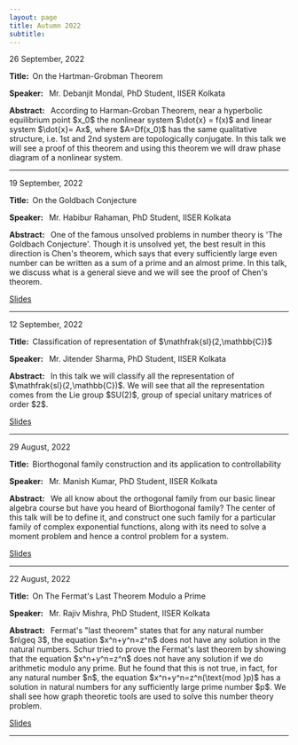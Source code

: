 ```yaml
---
layout: page
title: Autumn 2022 
subtitle: 
---
```


<style>
    @media only screen and (min-width: 865px) {
        .row {
            margin-right: -100px;
            margin-left: -100px;
        }
    }
</style>


<div id="Hartman-Grobman">
    <p>26 September, 2022</p>
    <p><strong>Title: &nbsp;</strong>On the Hartman-Grobman Theorem</p>
    <p>
        <strong>Speaker: &nbsp;</strong> Mr. Debanjit Mondal, PhD Student, IISER Kolkata
    </p>
    <p class="text-justify">
        <strong>Abstract: &nbsp;</strong> According to Harman-Groban Theorem, near a hyperbolic equilibrium point $x_0$ the nonlinear system $\dot{x} = f(x)$ and  linear system $\dot{x}= Ax$, where $A=Df(x_0)$ has the same qualitative structure, i.e. 1st and 2nd system are topologically conjugate. In this talk we will see a proof of this theorem and using this theorem we will draw phase diagram of a nonlinear system. 
    </p>
</div>

<!-- <p>
    <a href="/assets/slides/GSS_Talk_Habibur.pdf" target = "_blank">Slides</a>
    </p> -->

---

<div id="Goldbach">
    <p>19 September, 2022</p>
    <p><strong>Title: &nbsp;</strong>On the Goldbach Conjecture</p>
    <p>
        <strong>Speaker: &nbsp;</strong> Mr. Habibur Rahaman, PhD Student, IISER Kolkata
    </p>
    <p class="text-justify">
        <strong>Abstract: &nbsp;</strong> One of the famous unsolved problems in number theory is 'The Goldbach Conjecture'.  Though it is unsolved yet, the best result in this direction is Chen's theorem, which says that every sufficiently large even number can be written as a sum of a prime and an almost prime. In this talk, we discuss what is a general sieve and we will see the proof of Chen's theorem.
    </p>
</div>

<p>
    <a href="/assets/slides/GSS_Talk_Habibur.pdf" target = "_blank">Slides</a>
    </p>

---

<div id="Representation">
    <p>12 September, 2022</p>
    <p><strong>Title: &nbsp;</strong>Classification of representation of $\mathfrak{sl}(2,\mathbb{C})$</p>
    <p>
        <strong>Speaker: &nbsp;</strong> Mr. Jitender Sharma, PhD Student, IISER Kolkata
    </p>
    <p class="text-justify">
        <strong>Abstract: &nbsp;</strong> In this talk we will classify all the representation of $\mathfrak{sl}(2,\mathbb{C})$. We will see that all the representation comes from the Lie group $SU(2)$, group of special unitary matrices of order $2$.
    </p>
</div>

<p>
    <a href="/assets/slides/GSS_Talk_Jitender.pdf" target = "_blank">Slides</a>
    </p>

---

<div id="Nullcontrol">
    <p>29 August, 2022</p>
    <p><strong>Title: &nbsp;</strong>Biorthogonal family construction and its application to controllability</p>
    <p>
        <strong>Speaker: &nbsp;</strong> Mr. Manish Kumar, PhD Student, IISER Kolkata
    </p>
    <p class="text-justify">
        <strong>Abstract: &nbsp;</strong> We all know about the orthogonal family from our basic linear algebra course but have you heard of Biorthogonal family?
        The center of this talk will be to define it, and construct one such family for a particular family of complex exponential functions, along with its need to solve a moment problem and hence a control problem for a system.
    </p>
</div>

<p>
    <a href="/assets/slides/GSS_Talk_Manish.pdf" target = "_blank">Slides</a>
    </p>

---

<div id="FermatsTheorem">
    <p>22 August, 2022</p>
    <p><strong>Title: &nbsp;</strong>On The Fermat's Last Theorem Modulo a Prime</p>
    <p>
        <strong>Speaker: &nbsp;</strong> Mr. Rajiv Mishra, PhD Student, IISER Kolkata
    </p>
    <p class="text-justify">
        <strong>Abstract: &nbsp;</strong> Fermat's "last theorem" states that for any natural number $n\geq 3$, the equation $x^n+y^n=z^n$ does not have any solution in the natural numbers. Schur tried to prove the Fermat's last theorem by showing that the equation $x^n+y^n=z^n$ does not have any solution if we do arithmetic modulo any prime. But he found that this is not true, in fact, for any natural number $n$, the equation $x^n+y^n=z^n(\text{mod }p)$ has a solution in natural numbers for any sufficiently large prime number $p$. We shall see how graph theoretic tools are used to solve this number theory problem.
    </p>
</div>


 <p>
    <a href="/assets/slides/GSS_Talk_Rajiv.pdf" target = "_blank">Slides</a>
    </p>


---


